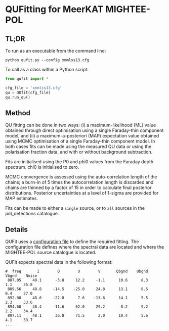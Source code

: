 # QUFitting for MeerKAT MIGHTEE-POL

## TL;DR

To run as an executable from the command line:

```
python qufit.py --config xmmlss13.cfg
```

To call as a class within a Python script:

```python
from qufit import *

cfg_file = 'xmmlss13.cfg'
qu = QUfit(cfg_file)
qu.run_qu()
```

## Method

QU fitting can be done in two ways: (i) a maximum-likelihood (ML) value obtained through direct optimisation using a single Faraday-thin component model, and (ii) a maximum-a-posteriori (MAP) expectation value obtained using MCMC optimisation of a single Faraday-thin component model. In both cases fits can be made using the measured QU data *or* using the polarisation fraction data, and with or without background subtraction.

Fits are initialised using the P0 and phi0 values from the Faraday depth spectrum. chi0 is initialised to zero.

MCMC convergence is assessed using the auto-correlation length of the chains; a burn-in of 5 times the autocorrelation length is discarded and chains are thinned by a factor of 15 in order to calculate final posterior distributions. Posterior uncertainties at a level of 1-sigma are provided for MAP estimates.

Fits can be made to either a `single` source, or to `all` sources in the pol_detections catalogue.

## Details

QUFit uses a [configuration file](https://github.com/as595/QUFitting/blob/main/configs/xmmlss13.cfg) to define the required fitting. The configuration file defines where the spectral data are located and where the MIGHTEE-POL source catalogue is located.

QUFit expects spectral data in the following format:

```
#  freq       I        Q        U        V       Qbgnd    Ubgnd    Vbgnd    Noise
 887.05     49.1      -3.8     12.2     -1.1      10.6      8.3      1.1     35.8
 889.56     48.8     -14.5    -25.0     24.8      13.1      8.5      0.4     37.0
 892.08     48.6     -22.8      7.6    -13.6      14.1      5.5      2.3     33.6
 894.60     48.4     -11.6     62.0     29.2       8.2      9.2      2.2     34.4
 897.11     48.1      36.8     71.5      2.0      10.4      5.6      4.1     33.7
...
```



